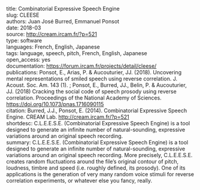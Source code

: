 title: Combinatorial Expressive Speech Engine  
slug: CLEESE  
authors: Juan José Burred, Emmanuel Ponsot  
date: 2018-03    
source: http://cream.ircam.fr/?p=521  
type: software  
languages: French, English, Japanese  
tags: language, speech, pitch, French, English, Japanese  
open_access: yes  
documentation: https://forum.ircam.fr/projects/detail/cleese/    
publications: Ponsot, E., Arias, P. & Aucouturier, JJ. (2018). Uncovering mental representations of smiled speech using reverse correlation. J. Acoust. Soc. Am. 143 (1). ; Ponsot, E., Burred, JJ., Belin, P. & Aucouturier, JJ. (2018) Cracking the social code of speech prosody using reverse correlation. Proceedings of the National Academy of Sciences. https://doi.org/10.1073/pnas.1716090115  
citation: Burred, J.J., Ponsot, E. (2014). Combinatorial Expressive Speech Engine. CREAM Lab. http://cream.ircam.fr/?p=521  
shortdesc: C.L.E.E.S.E. (Combinatorial Expressive Speech Engine) is a tool designed to generate an infinite number of natural-sounding, expressive variations around an original speech recording.  
summary: C.L.E.E.S.E. (Combinatorial Expressive Speech Engine) is a tool designed to generate an infinite number of natural-sounding, expressive variations around an original speech recording. More precisely, C.L.E.E.S.E. creates random fluctuations around the file’s original contour of pitch, loudness, timbre and speed (i.e. roughly defined, its prosody). One of its applications is the generation of very many random voice stimuli for reverse correlation experiments, or whatever else you fancy, really.  
